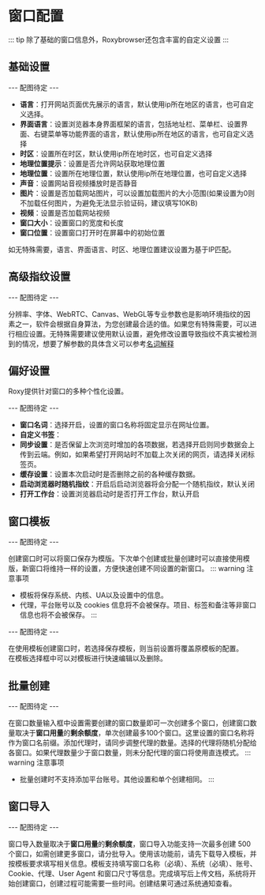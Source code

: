 # 窗口配置
::: tip 
除了基础的窗口信息外，Roxybrowser还包含丰富的自定义设置
:::  
## 基础设置
--- 配图待定 ---  

* **语言**：打开网站页面优先展示的语言，默认使用ip所在地区的语言，也可自定义选择。  
* **界面语言**：设置浏览器本身界面框架的语言，包括地址栏、菜单栏、设置界面、右键菜单等功能界面的语言，默认使用ip所在地区的语言，也可自定义选择 
* **时区**：设置所在时区，默认使用ip所在地时区，也可自定义选择
* **地理位置提示**：设置是否允许网站获取地理位置  
* **地理位置**：设置所在地理位置，默认使用ip所在地理位置，也可自定义选择
* **声音**：设置网站音视频播放时是否静音  
* **图片**：设置是否加载网站图片，可以设置加载图片的大小范围(如果设置为0则不加载任何图片，为避免无法显示验证码，建议填写10KB)  
* **视频**：设置是否加载网站视频  
* **窗口大小**：设置窗口的宽度和长度  
* **窗口位置**：设置窗口打开时在屏幕中的初始位置  

如无特殊需要，语言、界面语言、时区、地理位置建议设置为基于IP匹配。  


## 高级指纹设置

--- 配图待定 ---  

分辨率、字体、WebRTC、Canvas、WebGL等专业参数也是影响环境指纹的因素之一，软件会根据自身算法，为您创建最合适的值。如果您有特殊需要，可以进行相应设置。无特殊需要建议使用默认设置，避免修改设置导致指纹不真实被检测到的情况，想要了解参数的具体含义可以参考[名词解释](/zh/Features/名词解释.md)

## 偏好设置
Roxy提供针对窗口的多种个性化设置。  

--- 配图待定 ---  

* **窗口名词**：选择开启，设置的窗口名称将固定显示在网址位置。
* **自定义书签**：
* **同步设置**：是否保留上次浏览时增加的各项数据，若选择开启则同步数据会上传到云端。例如，如果希望打开网站时不加载上次关闭的网页，请选择关闭标签页。
* **缓存设置**：设置本次启动时是否删除之前的各种缓存数据。  
* **启动浏览器时随机指纹**：开启后启动浏览器将会分配一个随机指纹，默认关闭
* **打开工作台**：设置浏览器启动时是否打开工作台，默认开启


## 窗口模板  

--- 配图待定 ---  

创建窗口时可以将窗口保存为模版。下次单个创建或批量创建时可以直接使用模版，新窗口将维持一样的设置，方便快速创建不同设置的新窗口。
::: warning 注意事项
* 模板将保存系统、内核、UA以及设置中的信息。  
* 代理，平台账号以及 cookies 信息将不会被保存。项目、标签和备注等非窗口信息也将不会被保存。
:::  

--- 配图待定 ---  

在使用模板创建窗口时，若选择保存模板，则当前设置将覆盖原模板的配置。  
在模板选择框中可以对模板进行快速编辑以及删除。
## 批量创建  
--- 配图待定 ---  

在窗口数量输入框中设置需要创建的窗口数量即可一次创建多个窗口，创建窗口数量取决于**窗口用量**的**剩余额度**，单次创建最多100个窗口。这里设置的窗口名称将作为窗口名前缀。添加代理时，请同步调整代理的数量。选择的代理将随机分配给各窗口。如果代理数量少于窗口数量，则未分配代理的窗口将使用直连模式。 
::: warning 注意事项
* 批量创建时不支持添加平台账号。其他设置和单个创建相同。 
:::   


## 窗口导入  

--- 配图待定 ---  

窗口导入数量取决于**窗口用量**的**剩余额度**，窗口导入功能支持一次最多创建 500 个窗口，如需创建更多窗口，请分批导入。使用该功能前，请先下载导入模板，并按模板要求填写相关信息。模板支持填写窗口名称（必填）、系统（必填）、账号、Cookie、代理、User Agent 和窗口尺寸等信息。完成填写后上传文档，系统将开始创建窗口，创建过程可能需要一些时间。创建结果可通过系统通知查看。
